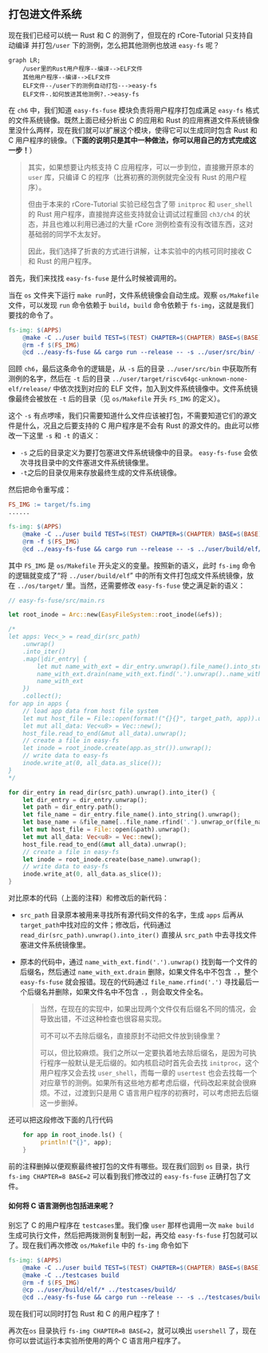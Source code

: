 ## 打包进文件系统

现在我们已经可以统一 Rust 和 C 的测例了，但现在的 rCore-Tutorial 只支持自动编译 并打包`/user` 下的测例，怎么把其他测例也放进 `easy-fs` 呢？

```mermaid
graph LR;
    /user里的Rust用户程序--编译-->ELF文件
    其他用户程序--编译-->ELF文件
    ELF文件--/user下的测例自动打包--->easy-fs
    ELF文件-.如何放进其他测例?.->easy-fs
```

在 `ch6` 中，我们知道 `easy-fs-fuse` 模块负责将用户程序打包成满足 `easy-fs` 格式的文件系统镜像。既然上面已经分析出 C 的应用和 Rust 的应用赛道文件系统镜像里没什么两样，现在我们就可以扩展这个模块，使得它可以生成同时包含 Rust 和 C 用户程序的镜像。（**下面的说明只是其中一种做法，你可以用自己的方式完成这一步！**）

> 其实，如果想要让内核支持 C 应用程序，可以一步到位，直接撇开原本的 `user` 库，只编译 C 的程序（比赛初赛的测例就完全没有 Rust 的用户程序）。
> 
> 但由于本来的 rCore-Tutorial 实验已经包含了带 `initproc` 和 `user_shell` 的 Rust 用户程序，直接抛弃这些支持就会让调试过程重回 `ch3/ch4` 的状态，并且也难以利用已通过的大量 rCore 测例检查有没有改错东西，这对基础弱的同学不太友好。
> 
> 因此，我们选择了折衷的方式进行讲解，让本实验中的内核可同时接收 C 和 Rust 的用户程序。

首先，我们来找找 `easy-fs-fuse` 是什么时候被调用的。

当在 `os` 文件夹下运行 `make run`时，文件系统镜像会自动生成。观察 `os/Makefile`文件，可以发现 `run` 命令依赖于 `build`，`build` 命令依赖于 `fs-img`，这就是我们要找的命令了。

```makefile
fs-img: $(APPS)
    @make -C ../user build TEST=$(TEST) CHAPTER=$(CHAPTER) BASE=$(BASE)
    @rm -f $(FS_IMG)
    @cd ../easy-fs-fuse && cargo run --release -- -s ../user/src/bin/ -t ../user/target/riscv64gc-unknown-none-elf/release/
```

回顾 `ch6`，最后这条命令的逻辑是，从 `-s` 后的目录 `../user/src/bin` 中获取所有测例的名字，然后在 `-t` 后的目录 `../user/target/riscv64gc-unknown-none-elf/release/` 中依次找到对应的 ELF 文件，加入到文件系统镜像中。文件系统镜像最终会被放在 `-t` 后的目录（见 `os/Makefile` 开头 `FS_IMG` 的定义）。

这个 `-s` 有点啰嗦，我们只需要知道什么文件应该被打包，不需要知道它们的源文件是什么，况且之后要支持的 C 用户程序是不会有 Rust 的源文件的。由此可以修改一下这里 `-s` 和 `-t` 的语义：

- `-s` 之后的目录定义为要打包塞进文件系统镜像中的目录。 `easy-fs-fuse` 会依次寻找目录中的文件塞进文件系统镜像里。
- `-t`之后的目录仅用来存放最终生成的文件系统镜像。

然后把命令重写成：

```makefile
FS_IMG := target/fs.img
......

fs-img: $(APPS)
    @make -C ../user build TEST=$(TEST) CHAPTER=$(CHAPTER) BASE=$(BASE)
    @rm -f $(FS_IMG)
    @cd ../easy-fs-fuse && cargo run --release -- -s ../user/build/elf/ -t ../os/target/
```

其中 `FS_IMG` 是 `os/Makefile` 开头定义的变量。按照新的语义，此时 `fs-img` 命令的逻辑就变成了“将 `../user/build/elf`” 中的所有文件打包成文件系统镜像，放在 `../os/target/` 里。当然，还需要修改 `easy-fs-fuse` 使之满足新的语义：

```rust
// easy-fs-fuse/src/main.rs

let root_inode = Arc::new(EasyFileSystem::root_inode(&efs));

/*
let apps: Vec<_> = read_dir(src_path)
    .unwrap()
    .into_iter()
    .map(|dir_entry| {
        let mut name_with_ext = dir_entry.unwrap().file_name().into_string().unwrap();
        name_with_ext.drain(name_with_ext.find('.').unwrap()..name_with_ext.len());
        name_with_ext
    })
    .collect();
for app in apps {
    // load app data from host file system
    let mut host_file = File::open(format!("{}{}", target_path, app)).unwrap();
    let mut all_data: Vec<u8> = Vec::new();
    host_file.read_to_end(&mut all_data).unwrap();
    // create a file in easy-fs
    let inode = root_inode.create(app.as_str()).unwrap();
    // write data to easy-fs
    inode.write_at(0, all_data.as_slice());
}
*/

for dir_entry in read_dir(src_path).unwrap().into_iter() {
    let dir_entry = dir_entry.unwrap();
    let path = dir_entry.path();
    let file_name = dir_entry.file_name().into_string().unwrap();
    let base_name = &file_name[..file_name.rfind('.').unwrap_or(file_name.len())];
    let mut host_file = File::open(&path).unwrap();
    let mut all_data: Vec<u8> = Vec::new();
    host_file.read_to_end(&mut all_data).unwrap();
    // create a file in easy-fs
    let inode = root_inode.create(base_name).unwrap();
    // write data to easy-fs
    inode.write_at(0, all_data.as_slice());
}
```

对比原本的代码（上面的注释）和修改后的新代码：

- `src_path` 目录原本被用来寻找所有源代码文件的名字，生成 `apps` 后再从 `target_path`中找对应的文件；修改后，代码通过 `read_dir(src_path).unwrap().into_iter()` 直接从 `src_path` 中去寻找文件塞进文件系统镜像里。

- 原本的代码中，通过 `name_with_ext.find('.').unwrap()` 找到每一个文件的后缀名，然后通过 `name_with_ext.drain` 删除，如果文件名中不包含 `.`，整个 `easy-fs-fuse` 就会报错。现在的代码通过 `file_name.rfind('.')`  寻找最后一个后缀名并删除，如果文件名中不包含 `.`，则会取文件全名。
  
  > 当然，在现在的实现中，如果出现两个文件仅有后缀名不同的情况，会导致出错，不过这种检查也很容易实现。
  > 
  > 可不可以不去除后缀名，直接原封不动把文件放到镜像里？
  > 
  > 可以，但比较麻烦。我们之所以一定要执着地去除后缀名，是因为可执行程序一般默认是无后缀的。如内核启动时首先会去找 `initproc`，这个用户程序又会去找 `user_shell`，而每一章的 `usertest` 也会去找每一个对应章节的测例。如果所有这些地方都考虑后缀，代码改起来就会很麻烦。不过，过渡到只是用 C 语言用户程序的初赛时，可以考虑把去后缀这一步删掉。

还可以把这段修改下面的几行代码

```rust
    for app in root_inode.ls() {
         println!("{}", app);
    }
```

前的注释删掉以便观察最终被打包的文件有哪些。现在我们回到 `os` 目录，执行 `fs-img CHAPTER=8 BASE=2` 可以看到我们修改过的 `easy-fs-fuse` 正确打包了文件。

#### 如何将 C 语言测例也包括进来呢？

别忘了 C 的用户程序在 `testcases`里。我们像 `user` 那样也调用一次 `make build` 生成可执行文件，然后把两拨测例复制到一起，再交给 `easy-fs-fuse` 打包就可以了。现在我们再次修改 `os/Makefile` 中的 `fs-img` 命令如下

```makefile
fs-img: $(APPS)
    @make -C ../user build TEST=$(TEST) CHAPTER=$(CHAPTER) BASE=$(BASE)
    @make -C ../testcases build
    @rm -f $(FS_IMG)
    @cp ../user/build/elf/* ../testcases/build/
    @cd ../easy-fs-fuse && cargo run --release -- -s ../testcases/build/ -t ../os/target/
```

现在我们可以同时打包 Rust 和 C 的用户程序了！

再次在`os` 目录执行 `fs-img CHAPTER=8 BASE=2`，就可以唤出 `usershell` 了，现在你可以尝试运行本实验所使用的两个 C 语言用户程序了。
